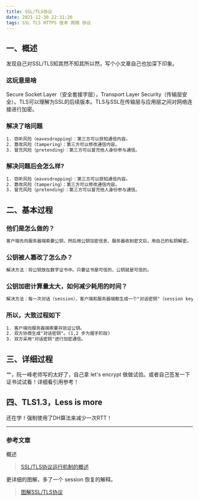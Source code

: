 ```yaml
---
title: SSL/TLS协议
date: 2021-12-30 22:31:20
tags: SSL TLS HTTPS 技术 网络 协议
---
```


## 一、概述

发现自己对SSL/TLS知其然不知其所以然，写个小文章自己也加深下印象。

### 这玩意是啥

Secure Socket Layer（安全套接字层），Transport Layer Security（传输层安全）。TLS可以理解为SSL的后续版本。TLS与SSL在传输层与应用层之间对网络连接进行加密。

### 解决了啥问题

```txt
1. 窃听风险（eavesdropping）：第三方可以获知通信内容。
2. 篡改风险（tampering）：第三方可以修改通信内容。
3. 冒充风险（pretending）：第三方可以冒充他人身份参与通信。
```

### 解决问题后会怎么样?

```txt
1. 窃听风险（eavesdropping）：第三方可以获知通信内容。
2. 篡改风险（tampering）：第三方可以修改通信内容。
3. 冒充风险（pretending）：第三方可以冒充他人身份参与通信。
```

## 二、基本过程

### 他们是怎么做的？

```txt
客户端先向服务器端索要公钥，然后用公钥加密信息，服务器收到密文后，用自己的私钥解密。
```

### 公钥被人篡改了怎么办？

```txt
解决方法：将公钥放在数字证书中。只要证书是可信的，公钥就是可信的。
```

### 公钥加密计算量太大，如何减少耗用的时间？

```txt
解决方法：每一次对话（session），客户端和服务器端都生成一个"对话密钥"（session key），用它来加密信息。由于"对话密钥"是对称加密，所以运算速度非常快，而服务器公钥只用于加密"对话密钥"本身，这样就减少了加密运算的消耗时间。
```

### 所以，大致过程如下

```txt
1. 客户端向服务器端索要并验证公钥。
2. 双方协商生成"对话密钥"。(1,2 步为握手阶段)
3. 双方采用"对话密钥"进行加密通信。
```

## 三、详细过程

艹，阮一峰老师写的太好了，自己拿 let's encrypt 做做试验。或者自己签发一下证书试试看！详细看引用参考！

## 四、TLS1.3，Less is more

还在学！强制使用了DH算法来减少一次RTT！

---

### 参考文章

概述
> [SSL/TLS协议运行机制的概述](https://www.ruanyifeng.com/blog/2014/02/ssl_tls.html)

更详细的图解，多了一个 session 恢复的解释。
> [图解SSL/TLS协议](https://www.ruanyifeng.com/blog/2014/09/illustration-ssl.html)
